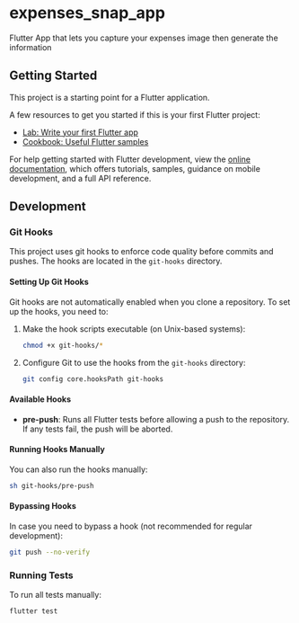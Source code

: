 # expenses_snap_app

Flutter App that lets you capture your expenses image then generate the information

## Getting Started

This project is a starting point for a Flutter application.

A few resources to get you started if this is your first Flutter project:

- [Lab: Write your first Flutter app](https://docs.flutter.dev/get-started/codelab)
- [Cookbook: Useful Flutter samples](https://docs.flutter.dev/cookbook)

For help getting started with Flutter development, view the
[online documentation](https://docs.flutter.dev/), which offers tutorials,
samples, guidance on mobile development, and a full API reference.

## Development

### Git Hooks

This project uses git hooks to enforce code quality before commits and pushes. The hooks are located in the `git-hooks` directory.

#### Setting Up Git Hooks

Git hooks are not automatically enabled when you clone a repository. To set up the hooks, you need to:

1. Make the hook scripts executable (on Unix-based systems):
   ```bash
   chmod +x git-hooks/*
   ```

2. Configure Git to use the hooks from the `git-hooks` directory:
   ```bash
   git config core.hooksPath git-hooks
   ```

#### Available Hooks

- **pre-push**: Runs all Flutter tests before allowing a push to the repository. If any tests fail, the push will be aborted.

#### Running Hooks Manually

You can also run the hooks manually:

```bash
sh git-hooks/pre-push
```

#### Bypassing Hooks

In case you need to bypass a hook (not recommended for regular development):

```bash
git push --no-verify
```

### Running Tests

To run all tests manually:

```bash
flutter test
